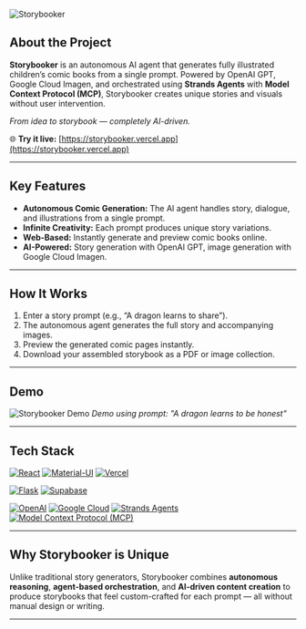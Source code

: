 ![Storybooker](frontend/public/readme_header.png)

## About the Project

**Storybooker** is an autonomous AI agent that generates fully illustrated children’s comic books from a single prompt. Powered by OpenAI GPT, Google Cloud Imagen, and orchestrated using **Strands Agents** with **Model Context Protocol (MCP)**, Storybooker creates unique stories and visuals without user intervention.  

*From idea to storybook — completely AI-driven.*

🌐 **Try it live:** [https://storybooker.vercel.app](https://storybooker.vercel.app)

---

## Key Features

- **Autonomous Comic Generation:** The AI agent handles story, dialogue, and illustrations from a single prompt.  
- **Infinite Creativity:** Each prompt produces unique story variations.  
- **Web-Based:** Instantly generate and preview comic books online.  
- **AI-Powered:** Story generation with OpenAI GPT, image generation with Google Cloud Imagen.  

---

## How It Works

1. Enter a story prompt (e.g., “A dragon learns to share”).  
2. The autonomous agent generates the full story and accompanying images.  
3. Preview the generated comic pages instantly.  
4. Download your assembled storybook as a PDF or image collection.  

---

## Demo

<!-- ![Storybooker Demo](frontend/public/storybook-preview.png)  
*Demo using prompt: "A bunny learns to be brave at school"* -->

![Storybooker Demo](frontend/public/dragon_demo.png)
*Demo using prompt: "A dragon learns to be honest"*


---

## Tech Stack

[![React](https://img.shields.io/badge/React-61DAFB?style=for-the-badge&logo=react&logoColor=black)](https://react.dev/)
[![Material-UI](https://img.shields.io/badge/Material--UI-0081CB?style=for-the-badge&logo=mui&logoColor=white)](https://mui.com/)
[![Vercel](https://img.shields.io/badge/Vercel-000000?style=for-the-badge&logo=vercel&logoColor=white)](https://vercel.com/)

[![Flask](https://img.shields.io/badge/Flask-000000?style=for-the-badge&logo=flask&logoColor=white)](https://flask.palletsprojects.com/)
[![Supabase](https://img.shields.io/badge/Supabase-3ECF8E?style=for-the-badge&logo=supabase&logoColor=white)](https://supabase.com/)

[![OpenAI](https://img.shields.io/badge/OpenAI-412991?style=for-the-badge&logo=openai&logoColor=white)](https://openai.com/)
[![Google Cloud](https://img.shields.io/badge/Google%20Cloud-4285F4?style=for-the-badge&logo=googlecloud&logoColor=white)](https://cloud.google.com/)
[![Strands Agents](https://img.shields.io/badge/Strands%20Agents-88FC8C?style=for-the-badge&logo=strands-agents&logoColor=white)](https://strandsagents.com/)
[![Model Context Protocol (MCP)](https://img.shields.io/badge/MCP-6C63FF?style=for-the-badge&logo=modelcontextprotocol&logoColor=white)](https://modelcontextprotocol.io/)




---

## Why Storybooker is Unique

Unlike traditional story generators, Storybooker combines **autonomous reasoning**, **agent-based orchestration**, and **AI-driven content creation** to produce storybooks that feel custom-crafted for each prompt — all without manual design or writing.

---

<!--

## Contributing

Contributions are welcome! Fork the repo, create a feature branch, and submit a pull request.  

--- -->

<!-- ## License

MIT License -->
